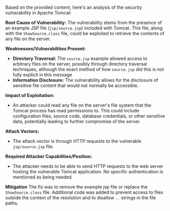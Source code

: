 Based on the provided content, here's an analysis of the security vulnerability in Apache Tomcat:

**Root Cause of Vulnerability:**
The vulnerability stems from the presence of an example JSP file (`jsp/source.jsp`) included with Tomcat. This file, along with the `ShowSource.class` file, could be exploited to retrieve the contents of any file on the server.

**Weaknesses/Vulnerabilities Present:**
- **Directory Traversal:** The `source.jsp` example allowed access to arbitrary files on the server, possibly through directory traversal techniques, although the exact method of how `source.jsp` did this is not fully explicit in this message
- **Information Disclosure:** The vulnerability allows for the disclosure of sensitive file content that would not normally be accessible.

**Impact of Exploitation:**
- An attacker could read any file on the server's file system that the Tomcat process has read permissions to. This could include configuration files, source code, database credentials, or other sensitive data, potentially leading to further compromise of the server.

**Attack Vectors:**
- The attack vector is through HTTP requests to the vulnerable `jsp/source.jsp` file.

**Required Attacker Capabilities/Position:**
- The attacker needs to be able to send HTTP requests to the web server hosting the vulnerable Tomcat application. No specific authentication is mentioned as being needed.

**Mitigation**
The fix was to remove the example jsp file or replace the `ShowSource.class` file. Additional code was added to prevent access to files outside the context of the resolution and to disallow `..` strings in the file paths.